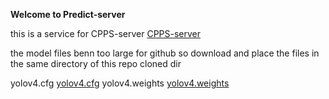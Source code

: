 
**Welcome to Predict-server**

this is a service for CPPS-server [CPPS-server](https://github.com/parkingLotsNotifier/cpps-server)

the model files benn too large for github so download and place the files in the same directory of this repo cloned dir

yolov4.cfg [yolov4.cfg](https://drive.google.com/file/d/1hXUv2IwlLnfnvQetNIusi2pLdkmV50GD/view?usp=drive_link)
yolov4.weights [yolov4.weights](https://drive.google.com/file/d/1zqTtkSuIOoonulCOnuXLzk3RxY0krmpG/view?usp=drive_link)

